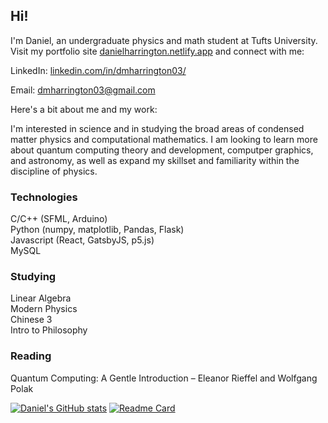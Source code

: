 ## Hi!

<!--
**dmharrington03/dmharrington03** is a ✨ _special_ ✨ repository because its `README.md` (this file) appears on your GitHub profile.

Here are some ideas to get you started:

- 🔭 I’m currently working on ...
- 🌱 I’m currently learning ...
- 👯 I’m looking to collaborate on ...
- 🤔 I’m looking for help with ...
- 💬 Ask me about ...
- 📫 How to reach me: ...
- 😄 Pronouns: ...
- ⚡ Fun fact: ...
-->

I'm Daniel, an undergraduate physics and math student at Tufts University. Visit my portfolio site [danielharrington.netlify.app](https://danielharrington.netlify.app/) and connect with me:

LinkedIn: [linkedin.com/in/dmharrington03/](https://www.linkedin.com/in/dmharrington03/)

Email: dmharrington03@gmail.com

Here's a bit about me and my work:

I'm interested in science and in studying the broad areas of condensed matter physics and computational mathematics. I am looking to learn more about quantum computing theory and development, computper graphics, and astronomy, as well as expand my skillset and familiarity within the discipline of physics.



### Technologies
C/C++ (SFML, Arduino)  
Python (numpy, matplotlib, Pandas, Flask)  
Javascript (React, GatsbyJS, p5.js)  
MySQL  


### Studying
Linear Algebra  
Modern Physics  
Chinese 3  
Intro to Philosophy


### Reading
Quantum Computing: A Gentle Introduction – Eleanor Rieffel and Wolfgang Polak

[![Daniel's GitHub stats](https://github-readme-stats.vercel.app/api?username=dmharrington03&show_icons=true&theme=nord&hide_border=true)](https://github.com/anuraghazra/github-readme-stats)
[![Readme Card](https://github-readme-stats.vercel.app/api/pin/?username=dmharrington03&repo=physics&theme=nord&hide_border=true)](https://github.com/anuraghazra/github-readme-stats)


